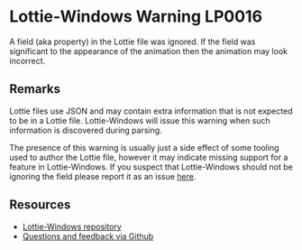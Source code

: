 ﻿[comment]: # (name:IgnoredField)
[comment]: # (text:Ignored field: {field}.)

# Lottie-Windows Warning LP0016

A field (aka property) in the Lottie file was ignored. If the field was significant to the appearance of the animation then the animation may look incorrect.

## Remarks
Lottie files use JSON and may contain extra information that is not expected to be in a Lottie file. Lottie-Windows will issue this warning when such information is discovered during parsing.

The presence of this warning is usually just a side effect of some tooling used to author the Lottie file, however it may indicate missing support for a feature in Lottie-Windows. If you suspect that Lottie-Windows should not be ignoring the field please report it as an issue [here](https://github.com/windows-toolkit/Lottie-Windows/issues).

## Resources

* [Lottie-Windows repository](https://aka.ms/lottie)
* [Questions and feedback via Github](https://github.com/windows-toolkit/Lottie-Windows/issues)
